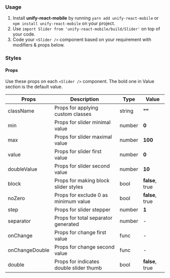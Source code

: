 ### Usage

1. Install **unify-react-mobile** by running `yarn add unify-react-mobile` or `npm install unify-react-mobile` on your project.
2. Use `import Slider from 'unify-react-mobile/build/Slider'` on top of your code.
3. Code your `<Slider />` component based on your requirement with modifiers & props below.



### Styles

#### Props

Use these props on each `<Slider />` component. The bold one in Value section is the default value.

| Props            | Description                         | Type            | Value
|---------------------|----------------------------------|-----------------|---------------------|
| className        | Props for applying custom classes   | string          | **""**
| min              | Props for slider minimal value      | number          | **0**
| max              | Props for slider maximal value      | number          | **100**
| value            | Props for slider first value        | number          | **0**
| doubleValue      | Props for slider second value       | number          | **10**
| block          | Props for making block slider styles  | bool            | **false**, true
| noZero       | Props for exclude 0 as minimum value    | bool            | **false**, true
| step            | Props for slider stepper             | number          | **1**
| separator      | Props for total separator generated   | number          | -
| onChange        | Props for change first value         | func            | -
| onChangeDouble  | Props for change second value        | func            | -
| double    | Props for indicates double slider thumb    | bool            | **false**, true
